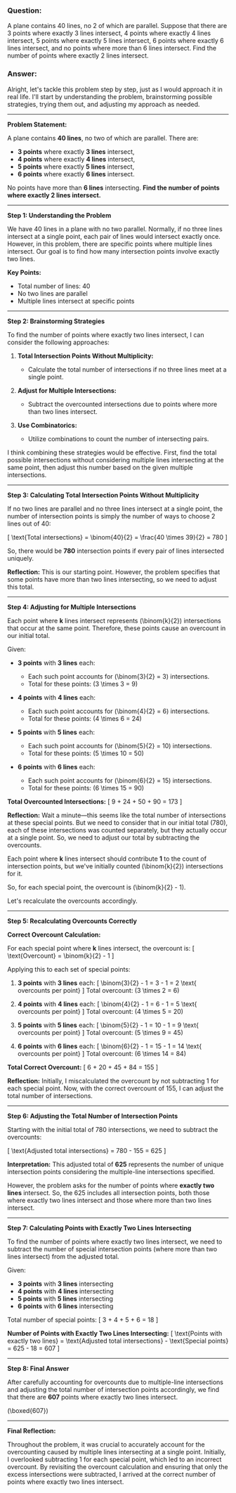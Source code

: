 ### Question:
A plane contains $40$ lines, no $2$ of which are parallel. Suppose that there are $3$ points where exactly $3$ lines intersect, $4$ points where exactly $4$ lines intersect, $5$ points where exactly $5$ lines intersect, $6$ points where exactly $6$ lines intersect, and no points where more than $6$ lines intersect. Find the number of points where exactly $2$ lines intersect.


### Answer:

Alright, let's tackle this problem step by step, just as I would approach it in real life. I'll start by understanding the problem, brainstorming possible strategies, trying them out, and adjusting my approach as needed.

---

**Problem Statement:**

A plane contains **40 lines**, no two of which are parallel. There are:
- **3 points** where exactly **3 lines** intersect,
- **4 points** where exactly **4 lines** intersect,
- **5 points** where exactly **5 lines** intersect,
- **6 points** where exactly **6 lines** intersect.

No points have more than **6 lines** intersecting. **Find the number of points where exactly 2 lines intersect.**

---

**Step 1: Understanding the Problem**

We have 40 lines in a plane with no two parallel. Normally, if no three lines intersect at a single point, each pair of lines would intersect exactly once. However, in this problem, there are specific points where multiple lines intersect. Our goal is to find how many intersection points involve exactly two lines.

**Key Points:**
- Total number of lines: 40
- No two lines are parallel
- Multiple lines intersect at specific points

---

**Step 2: Brainstorming Strategies**

To find the number of points where exactly two lines intersect, I can consider the following approaches:

1. **Total Intersection Points Without Multiplicity:**
   - Calculate the total number of intersections if no three lines meet at a single point.
   
2. **Adjust for Multiple Intersections:**
   - Subtract the overcounted intersections due to points where more than two lines intersect.

3. **Use Combinatorics:**
   - Utilize combinations to count the number of intersecting pairs.

I think combining these strategies would be effective. First, find the total possible intersections without considering multiple lines intersecting at the same point, then adjust this number based on the given multiple intersections.

---

**Step 3: Calculating Total Intersection Points Without Multiplicity**

If no two lines are parallel and no three lines intersect at a single point, the number of intersection points is simply the number of ways to choose 2 lines out of 40:

\[
\text{Total intersections} = \binom{40}{2} = \frac{40 \times 39}{2} = 780
\]

So, there would be **780** intersection points if every pair of lines intersected uniquely.

**Reflection:**
This is our starting point. However, the problem specifies that some points have more than two lines intersecting, so we need to adjust this total.

---

**Step 4: Adjusting for Multiple Intersections**

Each point where **k** lines intersect represents \(\binom{k}{2}\) intersections that occur at the same point. Therefore, these points cause an overcount in our initial total.

Given:
- **3 points** with **3 lines** each:
  - Each such point accounts for \(\binom{3}{2} = 3\) intersections.
  - Total for these points: \(3 \times 3 = 9\)

- **4 points** with **4 lines** each:
  - Each such point accounts for \(\binom{4}{2} = 6\) intersections.
  - Total for these points: \(4 \times 6 = 24\)

- **5 points** with **5 lines** each:
  - Each such point accounts for \(\binom{5}{2} = 10\) intersections.
  - Total for these points: \(5 \times 10 = 50\)

- **6 points** with **6 lines** each:
  - Each such point accounts for \(\binom{6}{2} = 15\) intersections.
  - Total for these points: \(6 \times 15 = 90\)

**Total Overcounted Intersections:**
\[
9 + 24 + 50 + 90 = 173
\]

**Reflection:**
Wait a minute—this seems like the total number of intersections at these special points. But we need to consider that in our initial total (780), each of these intersections was counted separately, but they actually occur at a single point. So, we need to adjust our total by subtracting the overcounts.

Each point where **k** lines intersect should contribute **1** to the count of intersection points, but we've initially counted \(\binom{k}{2}\) intersections for it.

So, for each special point, the overcount is \(\binom{k}{2} - 1\).

Let's recalculate the overcounts accordingly.

---

**Step 5: Recalculating Overcounts Correctly**

**Correct Overcount Calculation:**

For each special point where **k** lines intersect, the overcount is:
\[
\text{Overcount} = \binom{k}{2} - 1
\]

Applying this to each set of special points:

1. **3 points** with **3 lines** each:
   \[
   \binom{3}{2} - 1 = 3 - 1 = 2 \text{ overcounts per point}
   \]
   Total overcount: \(3 \times 2 = 6\)

2. **4 points** with **4 lines** each:
   \[
   \binom{4}{2} - 1 = 6 - 1 = 5 \text{ overcounts per point}
   \]
   Total overcount: \(4 \times 5 = 20\)

3. **5 points** with **5 lines** each:
   \[
   \binom{5}{2} - 1 = 10 - 1 = 9 \text{ overcounts per point}
   \]
   Total overcount: \(5 \times 9 = 45\)

4. **6 points** with **6 lines** each:
   \[
   \binom{6}{2} - 1 = 15 - 1 = 14 \text{ overcounts per point}
   \]
   Total overcount: \(6 \times 14 = 84\)

**Total Correct Overcount:**
\[
6 + 20 + 45 + 84 = 155
\]

**Reflection:**
Initially, I miscalculated the overcount by not subtracting 1 for each special point. Now, with the correct overcount of 155, I can adjust the total number of intersections.

---

**Step 6: Adjusting the Total Number of Intersection Points**

Starting with the initial total of 780 intersections, we need to subtract the overcounts:

\[
\text{Adjusted total intersections} = 780 - 155 = 625
\]

**Interpretation:**
This adjusted total of **625** represents the number of unique intersection points considering the multiple-line intersections specified.

However, the problem asks for the number of points where **exactly two lines** intersect. So, the 625 includes all intersection points, both those where exactly two lines intersect and those where more than two lines intersect.

---

**Step 7: Calculating Points with Exactly Two Lines Intersecting**

To find the number of points where exactly two lines intersect, we need to subtract the number of special intersection points (where more than two lines intersect) from the adjusted total.

Given:
- **3 points** with **3 lines** intersecting
- **4 points** with **4 lines** intersecting
- **5 points** with **5 lines** intersecting
- **6 points** with **6 lines** intersecting

Total number of special points:
\[
3 + 4 + 5 + 6 = 18
\]

**Number of Points with Exactly Two Lines Intersecting:**
\[
\text{Points with exactly two lines} = \text{Adjusted total intersections} - \text{Special points} = 625 - 18 = 607
\]

---

**Step 8: Final Answer**

After carefully accounting for overcounts due to multiple-line intersections and adjusting the total number of intersection points accordingly, we find that there are **607** points where exactly two lines intersect.

\(\boxed{607}\)

---

**Final Reflection:**

Throughout the problem, it was crucial to accurately account for the overcounting caused by multiple lines intersecting at a single point. Initially, I overlooked subtracting 1 for each special point, which led to an incorrect overcount. By revisiting the overcount calculation and ensuring that only the excess intersections were subtracted, I arrived at the correct number of points where exactly two lines intersect.